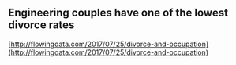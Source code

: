 ## Engineering couples have one of the lowest divorce rates
  
  [http://flowingdata.com/2017/07/25/divorce-and-occupation](http://flowingdata.com/2017/07/25/divorce-and-occupation)